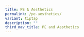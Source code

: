 ```yaml
---
title: PE & Aesthetics
permalink: /pe-aesthetics/
variant: tiptap
description: ""
third_nav_title: PE and Aesthetics
---
```

<p></p>
